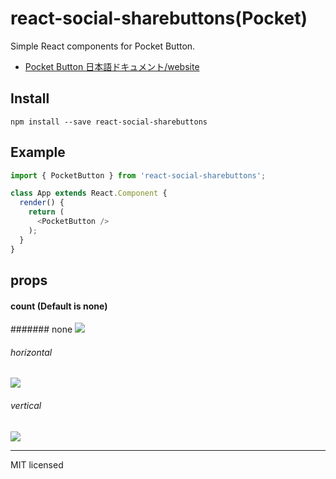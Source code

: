 # react-social-sharebuttons(Pocket)
Simple React components for Pocket Button.

- [Pocket Button 日本語ドキュメント/website]()

## Install
```
npm install --save react-social-sharebuttons
```

## Example
```javascript
import { PocketButton } from 'react-social-sharebuttons';

class App extends React.Component {
  render() {
    return (
      <PocketButton />
    );
  }
}
```

## props

#### count (Default is none)

####### none
![](http://i.imgur.com/Gll0mrs.png)

###### horizontal
![](http://i.imgur.com/wmgrpmV.png)

###### vertical
![](http://i.imgur.com/Cbl4cec.png)

---
MIT licensed
